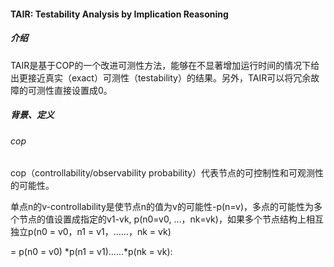 #### TAIR: Testability Analysis by Implication Reasoning

##### 介绍

TAIR是基于COP的一个改进可测性方法，能够在不显著增加运行时间的情况下给出更接近真实（exact）可测性（testability）的结果。另外，TAIR可以将冗余故障的可测性直接设置成0。

##### 背景、定义

###### cop

cop（controllability/observability probability）代表节点的可控制性和可观测性的可能性。

单点n的v-controllability是使节点n的值为v的可能性-p(n=v)，多点的可能性为多个节点的值设置成指定的v1-vk, p(n0=v0, …，nk=vk)，如果多个节点结构上相互独立p(n0 = v0，n1 = v1，……，nk = vk) 

= p(n0 = v0) *p(n1 = v1)……*p(nk = vk):

